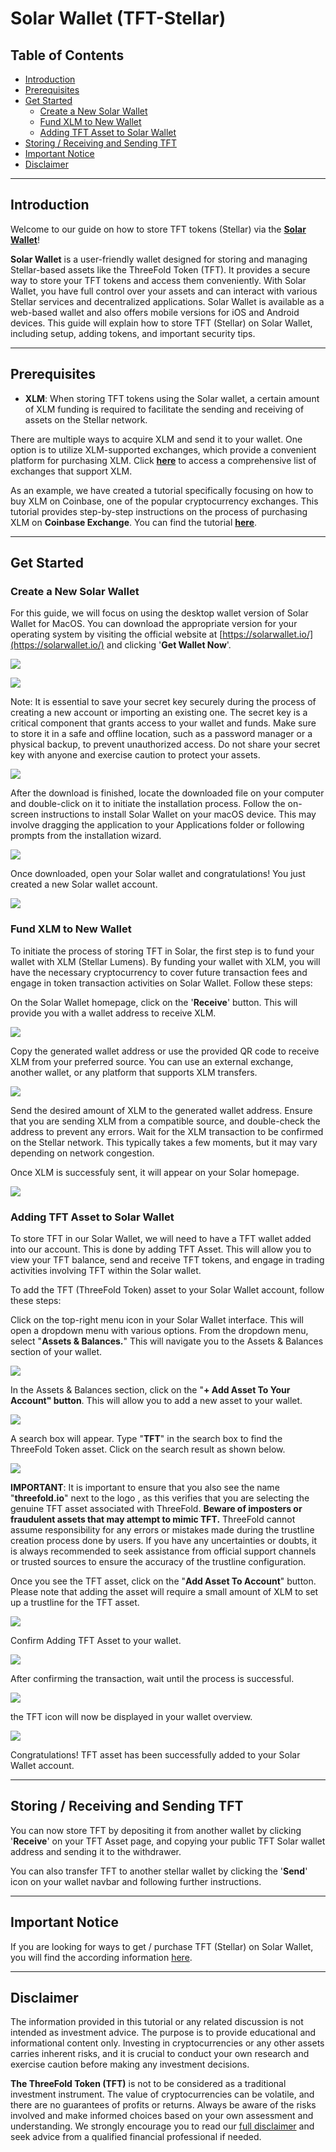 <h1> Solar Wallet (TFT-Stellar) </h1>

<h2>Table of Contents</h2>

- [Introduction](#introduction)
- [Prerequisites](#prerequisites)
- [Get Started](#get-started)
  - [Create a New Solar Wallet](#create-a-new-solar-wallet)
  - [Fund XLM to New Wallet](#fund-xlm-to-new-wallet)
  - [Adding TFT Asset to Solar Wallet](#adding-tft-asset-to-solar-wallet)
- [Storing / Receiving and Sending TFT](#storing--receiving-and-sending-tft)
- [Important Notice](#important-notice)
- [Disclaimer](#disclaimer)
***
## Introduction

Welcome to our guide on how to store TFT tokens (Stellar) via the [**Solar Wallet**](https://solarwallet.io/)!

**Solar Wallet** is a user-friendly wallet designed for storing and managing Stellar-based assets like the ThreeFold Token (TFT). It provides a secure way to store your TFT tokens and access them conveniently. With Solar Wallet, you have full control over your assets and can interact with various Stellar services and decentralized applications.  Solar Wallet is available as a web-based wallet and also offers mobile versions for iOS and Android devices. This guide will explain how to store TFT (Stellar) on Solar Wallet, including setup, adding tokens, and important security tips.
***
## Prerequisites

- **XLM**: When storing TFT tokens using the Solar wallet, a certain amount of XLM funding is required to facilitate the sending and receiving of assets on the Stellar network.

There are multiple ways to acquire XLM and send it to your wallet. One option is to utilize XLM-supported exchanges, which provide a convenient platform for purchasing XLM. Click [**here**](https://www.coinlore.com/coin/stellar/exchanges) to access a comprehensive list of exchanges that support XLM.

As an example, we have created a tutorial specifically focusing on how to buy XLM on Coinbase, one of the popular cryptocurrency exchanges. This tutorial provides step-by-step instructions on the process of purchasing XLM on **Coinbase Exchange**. You can find the tutorial [**here**](../buy_sell_tft/coinbase_xlm.md).
***
## Get Started

### Create a New Solar Wallet

For this guide, we will focus on using the desktop wallet version of Solar Wallet for MacOS. You can download the appropriate version for your operating system by visiting the official website at [https://solarwallet.io/](https://solarwallet.io/) and clicking '**Get Wallet Now**'.

![](img/solar_home.png)

![](img/solar_desktop.jpeg)

Note: It is essential to save your secret key securely during the process of creating a new account or importing an existing one. The secret key is a critical component that grants access to your wallet and funds. Make sure to store it in a safe and offline location, such as a password manager or a physical backup, to prevent unauthorized access. Do not share your secret key with anyone and exercise caution to protect your assets.

![](img/solar_secret.jpeg)

After the download is finished, locate the downloaded file on your computer and double-click on it to initiate the installation process. Follow the on-screen instructions to install Solar Wallet on your macOS device. This may involve dragging the application to your Applications folder or following prompts from the installation wizard.

![](img/solar_install.png)

Once downloaded, open your Solar wallet and congratulations! You just created a new Solar wallet account.

![](img/solar_home.jpeg)

### Fund XLM to New Wallet

To initiate the process of storing TFT in Solar, the first step is to fund your wallet with XLM (Stellar Lumens). By funding your wallet with XLM, you will have the necessary cryptocurrency to cover future transaction fees and engage in token transaction activities on Solar Wallet. Follow these steps:

On the Solar Wallet homepage, click on the '**Receive**' button. This will provide you with a wallet address to receive XLM.

![](img/solar_receive.jpeg)

Copy the generated wallet address or use the provided QR code to receive XLM from your preferred source. You can use an external exchange, another wallet, or any platform that supports XLM transfers.

![](img/solar_copy.jpeg)

Send the desired amount of XLM to the generated wallet address. Ensure that you are sending XLM from a compatible source, and double-check the address to prevent any errors. Wait for the XLM transaction to be confirmed on the Stellar network. This typically takes a few moments, but it may vary depending on network congestion.

Once XLM is successfuly sent, it will appear on your Solar homepage.

![](img/solar_xlm.jpeg)

### Adding TFT Asset to Solar Wallet

To store TFT in our Solar Wallet, we will need to have a TFT wallet added into our account. This is done by  adding TFT Asset. This will allow you to view your TFT balance, send and receive TFT tokens, and engage in trading activities involving TFT within the Solar wallet.

To add the TFT (ThreeFold Token) asset to your Solar Wallet account, follow these steps:

Click on the top-right menu icon in your Solar Wallet interface. This will open a dropdown menu with various options. From the dropdown menu, select "**Assets & Balances.**" This will navigate you to the Assets & Balances section of your wallet.

![](img/solar_asset.png)

In the Assets & Balances section, click on the "**+ Add Asset To Your Account" button**. This will allow you to add a new asset to your wallet.

![](img/solar_account.png)

A search box will appear. Type "**TFT**" in the search box to find the ThreeFold Token asset. Click on the search result as shown below. 

![](img/solar_search.png)

**IMPORTANT**: It is important to ensure that you also see the name "**threefold.io**" next to the logo , as this verifies that you are selecting the genuine TFT asset associated with ThreeFold. **Beware of imposters or fraudulent assets that may attempt to mimic TFT.** ThreeFold cannot assume responsibility for any errors or mistakes made during the trustline creation process done by users. If you have any uncertainties or doubts, it is always recommended to seek assistance from official support channels or trusted sources to ensure the accuracy of the trustline configuration.

Once you see the TFT asset, click on the "**Add Asset To Account**" button. Please note that adding the asset will require a small amount of XLM to set up a trustline for the TFT asset.

![](img/solar_tftinfo.png)

Confirm Adding TFT Asset to your wallet.

![](img/solar_confirm.png)

After confirming the transaction, wait until the process is successful. 

![](img/solar_success.png)

the TFT icon will now be displayed in your wallet overview. 

![](img/solar_tft.png)

Congratulations! TFT asset has been successfully added to your Solar Wallet account.
***
## Storing / Receiving and Sending TFT

You can now store TFT by depositing it from another wallet by clicking '**Receive**' on your TFT Asset page, and copying your public TFT Solar wallet address and sending it to the withdrawer.

You can also transfer TFT to another stellar wallet by clicking the '**Send**' icon on your wallet navbar and following further instructions.
***
## Important Notice

If you are looking for ways to get / purchase TFT (Stellar) on Solar Wallet, you will find the according information [here](../buytft/solar_buy.md).
***
## Disclaimer

The information provided in this tutorial or any related discussion is not intended as investment advice. The purpose is to provide educational and informational content only. Investing in cryptocurrencies or any other assets carries inherent risks, and it is crucial to conduct your own research and exercise caution before making any investment decisions. 

**The ThreeFold Token (TFT)** is not to be considered as a traditional investment instrument. The value of cryptocurrencies can be volatile, and there are no guarantees of profits or returns. Always be aware of the risks involved and make informed choices based on your own assessment and understanding. We strongly encourage you to read our [full disclaimer](https://library.threefold.me/info/legal/#/legal__disclaimer) and seek advice from a qualified financial professional if needed.

